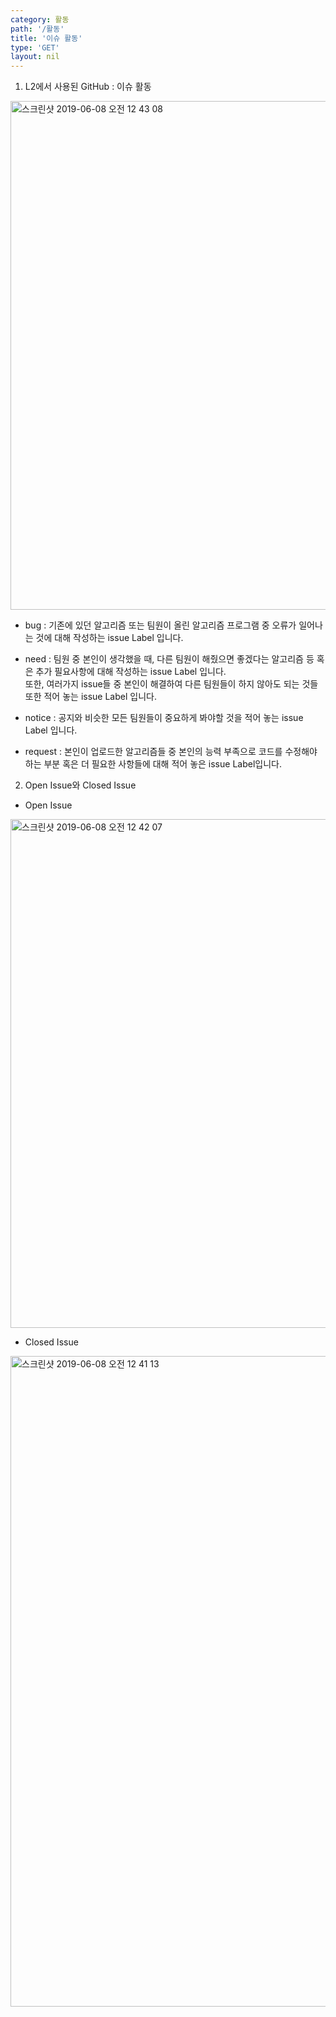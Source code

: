 ```yaml
---
category: 활동
path: '/활동'
title: '이슈 활동'
type: 'GET'
layout: nil
---
```


1. L2에서 사용된 GitHub : 이슈 활동<br>

<img width="814" alt="스크린샷 2019-06-08 오전 12 43 08" src="https://user-images.githubusercontent.com/37169423/59116781-4ef85a80-8987-11e9-95f9-8166af24f970.png"> <br>
 - bug : 기존에 있던 알고리즘 또는 팀원이 올린 알고리즘 프로그램 중 오류가 일어나는 것에 대해 작성하는 issue Label 입니다. <br>
 - need : 팀원 중 본인이 생각했을 때, 다른 팀원이 해줬으면 좋겠다는 알고리즘 등 혹은 추가 필요사항에 대해 작성하는 issue Label 입니다.<br>
          또한, 여러가지 issue들 중 본인이 해결하여 다른 팀원들이 하지 않아도 되는 것들 또한 적어 놓는 issue Label 입니다. <br>
          
 - notice : 공지와 비슷한 모든 팀원들이 중요하게 봐야할 것을 적어 놓는 issue Label 입니다. <br>
 
 - request : 본인이 업로드한 알고리즘들 중 본인의 능력 부족으로 코드를 수정해야 하는 부분 혹은 더 필요한 사항들에 대해 적어 놓은 issue Label입니다.<br>
 
 
2. Open Issue와 Closed Issue
- Open Issue
<img width="814" alt="스크린샷 2019-06-08 오전 12 42 07" src="https://user-images.githubusercontent.com/37169423/59117516-ea3dff80-8988-11e9-833a-fbe9e3e86278.png">

- Closed Issue
<img width="1041" alt="스크린샷 2019-06-08 오전 12 41 13" src="https://user-images.githubusercontent.com/37169423/59117465-c5e22300-8988-11e9-8b45-dd2cdc783a46.png">


